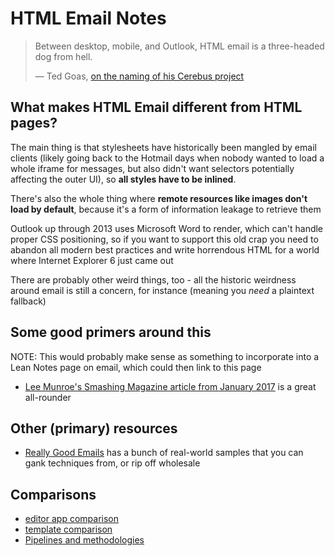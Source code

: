 # HTML Email Notes

> Between desktop, mobile, and Outlook, HTML email is a three-headed dog from hell.
>
> &mdash; Ted Goas, [on the naming of his Cerebus project](http://www.tedgoas.com/blog/cerberus-responsive-email-templates/)

## What makes HTML Email different from HTML pages?

The main thing is that stylesheets have historically been mangled by email clients (likely going back to the Hotmail days when nobody wanted to load a whole iframe for messages, but also didn't want selectors potentially affecting the outer UI), so **all styles have to be inlined**.

There's also the whole thing where **remote resources like images don't load by default**, because it's a form of information leakage to retrieve them

Outlook up through 2013 uses Microsoft Word to render, which can't handle proper CSS positioning, so if you want to support this old crap you need to abandon all modern best practices and write horrendous HTML for a world where Internet Explorer 6 just came out

There are probably other weird things, too - all the historic weirdness around email is still a concern, for instance (meaning you *need* a plaintext fallback)

## Some good primers around this

NOTE: This would probably make sense as something to incorporate into a Lean Notes page on email, which could then link to this page

- [Lee Munroe's Smashing Magazine article from January 2017](https://www.smashingmagazine.com/2017/01/introduction-building-sending-html-email-for-web-developers/) is a great all-rounder

## Other (primary) resources

- [Really Good Emails](https://www.reallygoodemails.com/) has a bunch of real-world samples that you can gank techniques from, or rip off wholesale

## Comparisons

- [editor app comparison](53e8c029-8099-4045-a4b8-8f75bf9071a4.md)
- [template comparison](5d9a46ac-635d-427c-ae07-42067290c3bb.md)
- [Pipelines and methodologies](6a4fb4a0-5afa-4fab-8a43-d9b30d44f4dc.md)
